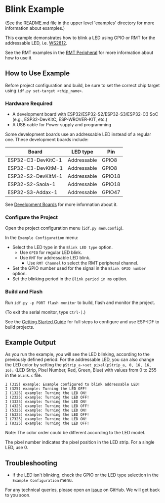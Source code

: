 # Blink Example

(See the README.md file in the upper level 'examples' directory for more information about examples.)

This example demonstrates how to blink a LED using GPIO or RMT for the addressable LED, i.e. [WS2812](http://www.world-semi.com/Certifications/WS2812B.html).

See the RMT examples in the [RMT Peripheral](../../peripherals/rmt) for more information about how to use it.

## How to Use Example

Before project configuration and build, be sure to set the correct chip target using `idf.py set-target <chip_name>`.

### Hardware Required

* A development board with ESP32/ESP32-S2/ESP32-S3/ESP32-C3 SoC (e.g., ESP32-DevKitC, ESP-WROVER-KIT, etc.)
* A USB cable for Power supply and programming

Some development boards use an addressable LED instead of a regular one. These development boards include:

| Board                | LED type             | Pin                  |
| -------------------- | -------------------- | -------------------- |
| ESP32-C3-DevKitC-1   | Addressable          | GPIO8                |
| ESP32-C3-DevKitM-1   | Addressable          | GPIO8                |
| ESP32-S2-DevKitM-1   | Addressable          | GPIO18               |
| ESP32-S2-Saola-1     | Addressable          | GPIO18               |
| ESP32-S3-Addax-1     | Addressable          | GPIO47               |

See [Development Boards](https://www.espressif.com/en/products/devkits) for more information about it.

### Configure the Project

Open the project configuration menu (`idf.py menuconfig`). 

In the `Example Configuration` menu:

* Select the LED type in the `Blink LED type` option.
    * Use `GPIO` for regular LED blink.
    * Use `RMT` for addressable LED blink.
        * Use `RMT Channel` to select the RMT peripheral channel.
* Set the GPIO number used for the signal in the `Blink GPIO number` option.
* Set the blinking period in the `Blink period in ms` option.

### Build and Flash

Run `idf.py -p PORT flash monitor` to build, flash and monitor the project.

(To exit the serial monitor, type ``Ctrl-]``.)

See the [Getting Started Guide](https://docs.espressif.com/projects/esp-idf/en/latest/get-started/index.html) for full steps to configure and use ESP-IDF to build projects.

## Example Output

As you run the example, you will see the LED blinking, according to the previously defined period. For the addressable LED, you can also change the LED color by setting the `pStrip_a->set_pixel(pStrip_a, 0, 16, 16, 16);` (LED Strip, Pixel Number, Red, Green, Blue) with values from 0 to 255 in the `blink.c` file.

```
I (315) example: Example configured to blink addressable LED!
I (325) example: Turning the LED OFF!
I (1325) example: Turning the LED ON!
I (2325) example: Turning the LED OFF!
I (3325) example: Turning the LED ON!
I (4325) example: Turning the LED OFF!
I (5325) example: Turning the LED ON!
I (6325) example: Turning the LED OFF!
I (7325) example: Turning the LED ON!
I (8325) example: Turning the LED OFF!
```

Note: The color order could be different according to the LED model.

The pixel number indicates the pixel position in the LED strip. For a single LED, use 0.

## Troubleshooting

* If the LED isn't blinking, check the GPIO or the LED type selection in the `Example Configuration` menu.

For any technical queries, please open an [issue](https://github.com/espressif/esp-idf/issues) on GitHub. We will get back to you soon.
